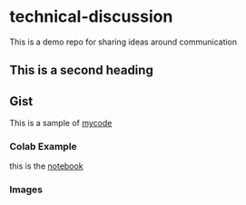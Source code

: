 # technical-discussion
This is a demo repo for sharing ideas around communication

## This is a second heading

## Gist
This is a sample of [mycode](https://gist.github.com/Kelvin0113/416e431e77813a566db0111e5e54b4ce)

### Colab Example
this is the [notebook](https://github.com/Kelvin0113/technical-discussion/blob/main/discussion.ipynb)
### Images
